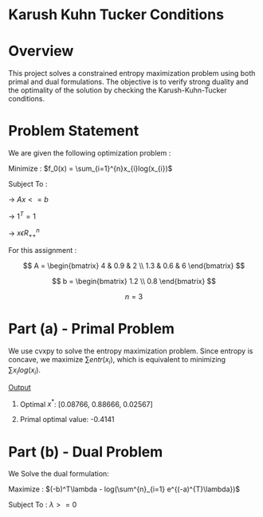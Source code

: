 # Karush Kuhn Tucker Conditions

# Overview

This project solves a constrained entropy maximization problem using both primal and dual formulations. The objective is to verify strong duality and the optimality of the solution by checking the Karush-Kuhn-Tucker conditions.

# Problem Statement

We are given the following optimization problem :

Minimize : $f_0(x) = \sum_{i=1}^{n}x_{i}log(x_{i})$

Subject To :

-> $Ax <= b$

-> $1^T = 1$

-> $x \epsilon R^{n}_{++}$

For this assignment :

$$
A = \begin{bmatrix}
4 & 0.9 & 2 \\
1.3 & 0.6 & 6
\end{bmatrix}
$$

$$
b = \begin{bmatrix}
1.2 \\
0.8
\end{bmatrix}
$$

$$
n = 3
$$

# Part (a) - Primal Problem

We use cvxpy to solve the entropy maximization problem. Since entropy is concave, we maximize $\sum entr(x_i)$, which is equivalent to minimizing 
$\sum x_ilog(x_i)$.

<ins> Output </ins>

1. Optimal $x^*$: [0.08766, 0.88666, 0.02567]

2. Primal optimal value: -0.4141

# Part (b) - Dual Problem

We Solve the dual formulation:

Maximize : $(-b)^T\lambda - log(\sum^{n}_{i=1} e^{(-a)^{T}\lambda})$

Subject To : $\lambda >= 0$
